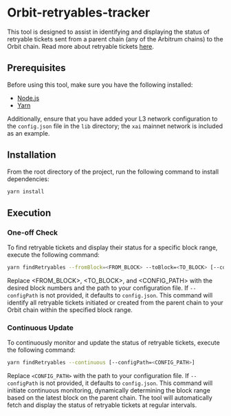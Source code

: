 # Orbit-retryables-tracker

This tool is designed to assist in identifying and displaying the status of retryable tickets sent from a parent chain (any of the Arbitrum chains) to the Orbit chain. Read more about retryable tickets [here](https://docs.arbitrum.io/arbos/l1-to-l2-messaging).

## Prerequisites

Before using this tool, make sure you have the following installed:

- [Node.js](https://nodejs.org/en)
- [Yarn](https://classic.yarnpkg.com/lang/en/docs/install/#mac-stable)

Additionally, ensure that you have added your L3 network configuration to the `config.json` file in the `lib` directory; the `xai` mainnet network is included as an example.

## Installation

From the root directory of the project, run the following command to install dependencies:

```bash
yarn install
```

## Execution

### One-off Check

To find retryable tickets and display their status for a specific block range, execute the following command:

```bash
yarn findRetryables --fromBlock=<FROM_BLOCK> --toBlock=<TO_BLOCK> [--configPath=<CONFIG_PATH>]
```

Replace <FROM_BLOCK>, <TO_BLOCK>, and <CONFIG_PATH> with the desired block numbers and the path to your configuration file. If `--configPath` is not provided, it defaults to `config.json`. This command will identify all retryable tickets initiated or created from the parent chain to your Orbit chain within the specified block range.

### Continuous Update

To continuously monitor and update the status of retryable tickets, execute the following command:

```bash
yarn findRetryables --continuous [--configPath=<CONFIG_PATH>]
```

Replace `<CONFIG_PATH>` with the path to your configuration file. If `--configPath` is not provided, it defaults to `config.json`. This command will initiate continuous monitoring, dynamically determining the block range based on the latest block on the parent chain. The tool will automatically fetch and display the status of retryable tickets at regular intervals.
